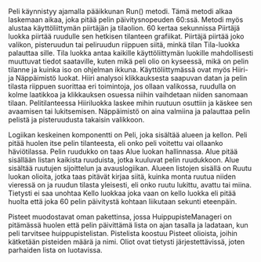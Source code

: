 Peli käynnistyy ajamalla pääikkunan Run() metodi. Tämä metodi alkaa laskemaan aikaa, joka pitää pelin päivitysnopeuden 60:ssä. Metodi myös alustaa käyttöliittymän piirtäjän ja tilaolion. 60 kertaa sekunnissa Piirtäjä luokka piirtää ruudulle sen hetkisen tilanteen grafiikat. Piirtäjä piirtää joko valikon, pisteruudun tai peliruudun riippuen siitä, minkä tilan Tila-luokka palauttaa sille. Tila luokka antaa kaikille käyttöliittymän luokille mahdollisesti muuttuvat tiedot saataville, kuten mikä peli olio on kyseessä, mikä on pelin tilanne ja kuinka iso on ohjelman ikkuna. Käyttöliittymässä ovat myös Hiiri- ja Näppäimistö luokat. Hiiri analysoi klikkauksesta saapuvan datan ja pelin tilasta riippuen suorittaa eri toimintoja, jos ollaan valikossa, ruudulla on kolme laatikkoa ja klikkauksen osuessa niihin vaihdetaan niiden sanomaan tilaan. Pelitilanteessa Hiiriluokka laskee mihin ruutuun osuttiin ja käskee sen avaamisen tai lukitsemisen. Näppäimistö on aina valmiina ja palauttaa pelin pelistä ja pisteruudusta takaisin valikkoon.

Logiikan keskeinen komponentti on Peli, joka sisältää alueen ja kellon. Peli pitää huolen itse pelin tilanteesta, eli onko peli voitettu vai ollaanko häviötilassa. Pelin ruudukko on taas Alue luokan hallinnassa. Alue pitää sisällään listan kaikista ruuduista, jotka kuuluvat pelin ruudukkoon. Alue sisältää ruutujen sijoittelun ja avauslogiikan. Alueen listojen sisällä on Ruutu luokan olioita, jotka taas pitävät kirjaa siitä, kuinka monta ruutua niiden vieressä on ja ruudun tilasta yleisesti, eli onko ruutu lukittu, avattu tai miina. Tietysti ei saa unohtaa Kello luokkaa joka vaan on kello luokka eli pitää huolta että joka 60 pelin päivitystä kohtaan liikutaan sekunti eteenpäin.

Pisteet muodostavat oman pakettinsa, jossa HuippupisteManageri on pitämässä huolen että pelin päivittämä lista on ajan tasalla ja ladataan, kun peli tarvitsee huippupistelistan. Pistelista koostuu Pisteet olioista, joihin kätketään pisteiden määrä ja nimi. Oliot ovat tietysti järjestettävissä, joten parhaiden lista on luotavissa.
